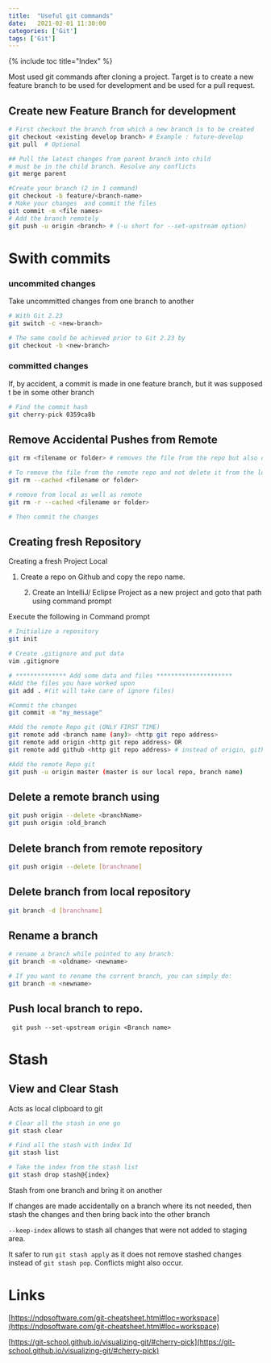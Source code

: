 ```yaml
---
title:  "Useful git commands"
date:   2021-02-01 11:30:00
categories: ['Git']
tags: ['Git']
---
```


{% include toc title="Index" %}

Most used git commands after cloning a project. Target is to create a new
feature branch to be used for development and be used for a pull request.

## Create new Feature Branch for development

```sh
# First checkout the branch from which a new branch is to be created
git checkout <existing develop branch> # Example : future-develop
git pull  # Optional

## Pull the latest changes from parent branch into child
# must be in the child branch. Resolve any conflicts
git merge parent

#Create your branch (2 in 1 command)
git checkout -b feature/<branch-name>
# Make your changes  and commit the files
git commit -m <file names>
# Add the branch remotely
git push -u origin <branch> # (-u short for --set-upstream option)
```

# Swith commits

### uncommited changes

Take uncommitted changes from one branch to another

```sh
# With Git 2.23
git switch -c <new-branch>

# The same could be achieved prior to Git 2.23 by
git checkout -b <new-branch>
```

### committed changes

If, by accident, a commit is made in one feature branch, but it was supposed t
be in some other branch

```sh
# Find the commit hash
git cherry-pick 0359ca8b 
```

## Remove Accidental Pushes from Remote

```bash
git rm <filename or folder> # removes the file from the repo but also deletes it from the local file system.

# To remove the file from the remote repo and not delete it from the local file system use:
git rm --cached <filename or folder>

# remove from local as well as remote
git rm -r --cached <filename or folder>

# Then commit the changes
```

## Creating fresh Repository

Creating a fresh Project Local
1. Create a repo on Github and copy the repo name.

	2. Create an IntelliJ/ Eclipse Project as a new project and goto that path using command prompt

Execute the following in Command prompt

```sh
# Initialize a repository
git init

# Create .gitignore and put data
vim .gitignore

# ************** Add some data and files *********************
#Add the files you have worked upon
git add . #(it will take care of ignore files)

#Commit the changes
git commit -m "my_message"

#Add the remote Repo git (ONLY FIRST TIME)
git remote add <branch name (any)> <http git repo address>
git remote add origin <http git repo address> OR
git remote add github <http git repo address> # instead of origin, github is the remote branch

#Add the remote Repo git
git push -u origin master (master is our local repo, branch name)
```

## Delete a remote branch using

```sh
git push origin --delete <branchName>
git push origin :old_branch
```

## Delete branch from remote repository

```sh
git push origin --delete [branchname]
```

## Delete branch from local repository

```sh
git branch -d [branchname]
```

## Rename a branch

```sh
# rename a branch while pointed to any branch:
git branch -m <oldname> <newname>

# If you want to rename the current branch, you can simply do:
git branch -m <newname>
```

## Push local branch to repo.

```
 git push --set-upstream origin <Branch name>
 ```

# Stash

## View and Clear Stash

Acts as local clipboard to git

```sh
# Clear all the stash in one go
git stash clear

# Find all the stash with index Id
git stash list

# Take the index from the stash list
git stash drop stash@{index}
```

Stash from one branch and bring it on another

If changes are made accidentally on a branch where its not needed, then stash
the changes and then
bring back into the other branch

`--keep-index` allows to stash all changes that were not added to staging area.

It safer to run `git stash apply` as it does not remove stashed changes instead
of `git stash pop`. Conflicts might also occur.

# Links

[https://ndpsoftware.com/git-cheatsheet.html#loc=workspace](https://ndpsoftware.com/git-cheatsheet.html#loc=workspace)

[https://git-school.github.io/visualizing-git/#cherry-pick](https://git-school.github.io/visualizing-git/#cherry-pick)